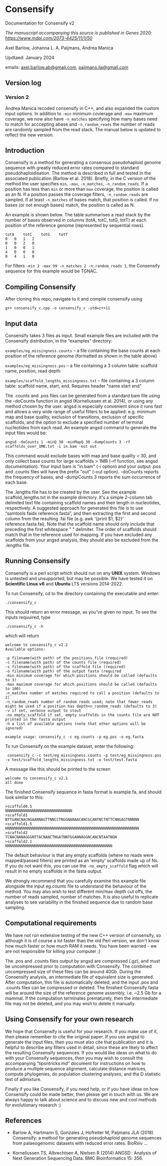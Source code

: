 # Consensify

Documentation for Consensify v2

*The manuscript accompanying this source is published in Genes 2020: https://www.mdpi.com/2073-4425/11/1/50*

Axel Barlow, Johanna L. A. Paijmans, Andrea Manica

Updtaed: January 2024

emails: axel.barlow.ab@gmail.com, paijmans.jla@gmail.com

## Version log

### Version 2

Andrea Manica recoded consensify in C++, and also expanded the custom input options. In addition to `-min` minimum covierage and `-max` maximum coverage, we now also have `-n_matches` specifying how many bases need to match for acccepting abase and `-n_random_reads` the number of reads are randomly sampled from the read stack. The manual below is updated to reflect the new version.

## Introduction
Consensify is a method for generating a consensus pseudohaploid genome sequence with greatly reduced error rates compared to standard pseudohaploidisation. The method is described in full and tested in the associated publication (Barlow et al. 2018). Briefly, in the C version of the method the user specifies `min`, `-max`, `-n_matches`, `-n_random_reads`. If a position has less than `min` or more than `max` coverage, the position is called as an N. If a position passes the coverage filters, `-n_random_reads` are sampled. If at least `-n_matches` of bases match, that position is called. If no bases (or not enough bases) match, the position is called as N.

An example is shown below. The table summarises a read stack by the number of bases observed in columns (totA, totC, totG, totT) at each position of the reference genome (represented by sequential rows). 

    totA	totC	totG	totT
    0	0	1	2
    0	0	2	0
    1	0	0	1
    4	0	0	0
    0	4	1	0

For filters `-min 2 -max 99 -n_matches 2 -n_random_reads 3`, the Consensify sequence for this example would be TGNAC.

## Compiling Consensify

After cloning this repo, navigate to it and compile consensify using

```
g++ consensify_c.cpp -o consensify_c -std=c++11
```


## Input data
Consensify takes 3 files as input. Small example files are included with the Consensify distribution, in the “examples” directory:

`examples/eg_missingness.counts` – a file containing the base counts at each position of the reference genome (formatted as shown in the table above)

`examples/eg_missingness.pos` – a file containing a 3 column table: scaffold name, position, read depth

`examples/scaffold_lengths_missingness.txt` – file containing a 3 column table: scaffold name, start, end. Requires header "name	start	end"

The .counts and .pos files can be generated from a standard bam file using the -doCounts function in angsd (Korneliussen et al. 2014), or using any method chosen by the user. angsd is especially convenient since it runs fast and allows a very wide range of useful filters to be applied: e.g. minimum map and base quality, exclusion of transitions, exclusion of specific scaffolds, and the option to exclude a specified number of terminal nucleotides from each read. An example angsd command to generate the input files would be:

`angsd -doCounts 1 -minQ 30 -minMapQ 30 -dumpCounts 3 -rf scaffolds_over_1MB.txt -i in.bam -out out`

This command would exclude bases with map and base quality < 30, and only collect base counts for large scaffolds > 1MB (-rf function, see angsd documentation). Your input bam is "in.bam" (-i option) and your output .pos and .counts files will have the prefix "out" (-out option). -doCounts reports the frequency of bases, and -dumpCounts  3 reports the sum occurrence of each base. 

The .lengths file has to be created by the user. See the example scaffold_lengths.txt in the example directory. It's a simple 2-column tab delimited text file containing scaffold names and their length in nucleotides, respectively. A suggested approach for generated this file is to use “samtools faidx reference.fasta”, and then extracting the first and second column from the resulting .fai file (e.g. awk ‘{print $1, $2}’ reference.fasta.fai). Note that the scaffold name should only include that preceding the first whitespace " " delimiter. The order of scaffolds should match that in the reference used for mapping. If you have excluded any scaffolds from your angsd analysis, they should also be excluded from the .lengths file. 


## Running Consensify
Consensify is a perl script which should run on any **UNIX** system. Windows is untested and unsupported, but may be possible. We have tested it on **Scientific Linux v6** and **Ubuntu** LTS versions 2014-2022.

To run Consensify, cd to the directory containing the executable and enter:

`./consensify_c`

This should return an error message, as you've given no input. To see the inputs requuired, type

`./consensify_c -h`

which will return

```
welcome to consensify_c v2.2
Available options:

-p filename(with path) of the positions file (required)
-c filename(with path) of the counts file (required)
-s filename(with path) of the scaffold file (required)
-o filename(with path) of the output fasta (required
-min minimum coverage for which positions should be called (defaults to 3)
-max maximum coverage for which positions should be called (defaults to 100)
-n_matches number of matches required to call a position (defaults to 2)
-n_random_reads number of random reads used; note that fewer reads might be used if a position has depth<n_random_reads (defaults to 3)
-v if set, verbose output to stout
-no_empty_scaffold if set, empty scaffolds in the counts file are NOT printed in the fasta output
-h a list of available options (note that other options will be ignored)

example usage: consensify_c -c eg.counts -p eg.pos -o eg.fasta

```

To run Consensify on the example dataset, enter the following:

```
 consensify_c -c test/eg_missingness.counts -p test/eg_missingness.pos -s test/scaffold_lengths_missingness.txt -o test/test.fasta
```

A message like this should  be printed to the screen

```
welcome to consensify_c v2.1
all done
```

The finished Consensify sequence in fasta format is example.fa, and should look similar to this:

```
>scaffold0.5
NNNNNNNNNNNNNNNNNNNNNNNNNNNNNN
>scaffold1
NTTGANCNACNGAANNAGTTNNCCTNGGNANAACANCGCANTNCTNTTCNNGAGTNNNNN
>scaffold1.5
NNNNNNNNNNNNNNNNNNNNNNNNNNNNNNNNNNNNNNNNNNNNNNNNNNNNNNNNNNNN
>scaffold2
TCNACNANAGGGNTTACNANCTNGATNNTGGANNAGGNCANCNTAATNGN
>scaffold2.1
NNNNNNNNNNNNNNNNNNNNNNNNNNNNNNNNNNNNNNNNNNNNNNNN
```

The default behaviour is that any empty scaffolds (where no reads were mapped/passed filters) are printed as an 'empty' scaffolds made up of Ns. If you do not want this, you can use the `-no_empty_scaffold` flag which will result in no empty scaffolds in the fasta output.

We strongly recommend that you carefully examine this example file alongside the input eg.counts file to understand the behaviour of the method. You may also wish to test different min/max depth cut offs, the number of reads sampled, number of matches. It is also useful to replicate analyses to see variability in the finished sequence due to random base sampling.


## Computational requirements

We have not run extensive testing of the new C++ version of consensify, so although it is of course a lot faster than the old Perl version, we don't know how much faster or how much RAM it needs. You have been warned - we are not responsible for killing your computer ;) 

The .pos and .counts files output by angsd are compressed (.gz), and must be uncompressed prior to computation with Consensify. The combined uncompressed size of these files can be around 40Gb. During the Consensify analysis, an intermediate file of equivalent size is generated. After computation, this file is automatically deleted, and the input .pos and .counts files can be compressed or deleted. The finished Consensify fasta will be around the size of the reference genome assembly, i.e. ~2.5 Gb for a mammal. If the computation terminates prematurely, then the intermediate file may not be deleted, and you may wish to delete it manually. 


## Using Consensify for your own research
We hope that Consensify is useful for your research. If you make use of it, then please remember to cite the original paper. If you use angsd to generate the input files, then you must also cite that publication and it is helpful to describe any filters used in detail, since these are likely to affect the resulting Consensify sequences. If you would like ideas on what to do with your Consensify sequences, then you may wish to consult the accompanying “tipsntricks.md” document for instructions on how to produce a multiple sequence alignment, calculate distance matrices, compute phylogenies, do population clustering analyses, and the D statistic test of admixture.

Finally if you like Consensify, if you need help, or if you have ideas on how Consensify could be made better, then please get in touch with us. We are always happy to talk about science and to discuss new and cool methods for evolutionary research :) 


## References
* Barlow A, Hartmann S, Gonzales J, Hofreiter M, Paijmans JLA (2018) Consensify: a method for generating pseudohaploid genome sequences from palaeogenomic datasets with reduced error rates.  BioRxiv ...

* Korneliussen TS, Albrechtsen A, Nielsen R (2014) ANGSD : Analysis of Next Generation Sequencing Data. BMC Bioinformatics 15: 356.


